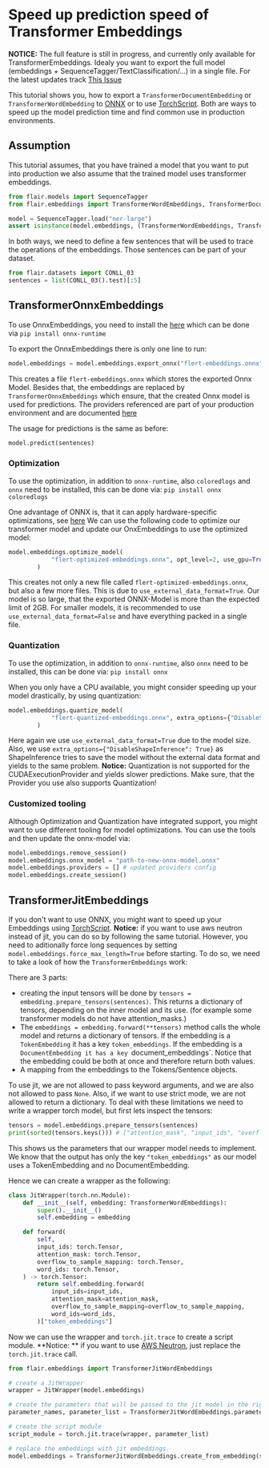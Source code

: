 # Speed up prediction speed of Transformer Embeddings

**NOTICE:** The full feature is still in progress, and currently only available for TransformerEmbeddings. Idealy you want to export the full model (embeddings + SequenceTagger/TextClassification/...) in a single file.
For the latest updates track [This Issue](https://github.com/flairNLP/flair/issues/2640)

This tutorial shows you, how to export a `TransformerDocumentEmbedding` or `TransformerWordEmbedding` to [ONNX](https://onnxruntime.ai/) or to use [TorchScript](https://pytorch.org/docs/stable/jit.html).
Both are ways to speed up the model prediction time and find common use in production environments.

## Assumption

This tutorial assumes, that you have trained a model that you want to put into production we also assume that the trained model uses transformer embeddings.
````python
from flair.models import SequenceTagger
from flair.embeddings import TransformerWordEmbeddings, TransformerDocumentEmbeddings

model = SequenceTagger.load("ner-large")
assert isinstance(model.embeddings, (TransformerWordEmbeddings, TransformerDocumentEmbeddings))
````

In both ways, we need to define a few sentences that will be used to trace the operations of the embeddings.
Those sentences can be part of your dataset.
```python
from flair.datasets import CONLL_03
sentences = list(CONLL_03().test)[:5]
```

## TransformerOnnxEmbeddings

To use OnnxEmbeddings, you need to install the [here](https://onnxruntime.ai/docs/execution-providers/)
which can be done via `pip install onnx-runtime`

To export the OnnxEmbeddings there is only one line to run:
```python
model.embeddings = model.embeddings.export_onnx("flert-embeddings.onnx", sentences, providers=["CUDAExecutionProvider", "CPUExecutionProvider"])
```
This creates a file `flert-embeddings.onnx` which stores the exported Onnx Model. Besides that, the embeddings are replaced by `TransformerOnnxEmbeddings` which ensure, that the created Onnx model is used for predictions.
The providers referenced are part of your production environment and are documented [here](https://onnxruntime.ai/docs/execution-providers/)

The usage for predictions is the same as before:
```python
model.predict(sentences)
```
### Optimization

To use the optimization, in addition to `onnx-runtime`, also `coloredlogs` and `onnx` need to be installed, this can be done via:
`pip install onnx coloredlogs`

One advantage of ONNX is, that it can apply hardware-specific optimizations, see [here](https://github.com/microsoft/onnxruntime/blob/master/onnxruntime/python/tools/transformers/README.md#optimizer-options)
We can use the following code to optimize our transformer model and update our OnxEmbeddings to use the optimized model:
```python
model.embeddings.optimize_model(
            "flert-optimized-embeddings.onnx", opt_level=2, use_gpu=True, only_onnxruntime=True, use_external_data_format=True,
        )
```
This creates not only a new file called `flert-optimized-embeddings.onnx`, but also a few more files. This is due to `use_external_data_format=True`.
Our model is so large, that the exported ONNX-Model is more than the expected limit of 2GB. For smaller models, it is recommended to use `use_external_data_format=False` and have everything packed in a single file.

### Quantization

To use the optimization, in addition to `onnx-runtime`, also `onnx` need to be installed, this can be done via:
`pip install onnx`

When you only have a CPU available, you might consider speeding up your model drastically, by using quantization:

```python
model.embeddings.quantize_model(
            "flert-quantized-embeddings.onnx", extra_options={"DisableShapeInference": True}, use_external_data_format=True
        )
```
Here again we use `use_external_data_format=True` due to the model size. Also, we use `extra_options={"DisableShapeInference": True}` as ShapeInference tries to save the model without the external data format and yields to the same problem.
**Notice:** Quantization is not supported for the CUDAExecutionProvider and yields slower predictions. Make sure, that the Provider you use also supports Quantization!


### Customized tooling

Although Optimization and Quantization have integrated support, you might want to use different tooling for model optimizations.
You can use the tools and then update the onnx-model via:
```python
model.embeddings.remove_session()
model.embeddings.onnx_model = "path-to-new-onnx-model.onnx"
model.embeddings.providers = [] # updated providers config
model.embeddings.create_session()
```



## TransformerJitEmbeddings

If you don't want to use ONNX, you might want to speed up your Embeddings using [TorchScript](https://pytorch.org/docs/stable/jit.html).
**Notice:** if you want to use aws neutron instead of jit, you can do so by following the same tutorial. However, you need to aditionally force long sequences by setting `model.embeddings.force_max_length=True` before starting.
To do so, we need to take a look of how the `TransformerEmbeddings` work:

There are 3 parts:
* creating the input tensors will be done by `tensors = embedding.prepare_tensors(sentences)`. This returns a dictionary of tensors, depending on the inner model and its use. (for example some transformer models do not have attention_masks.)
* The `embeddings = embedding.forward(**tensors)` method calls the whole model and returns a dictionary of tensors. If the embedding is a `TokenEmbedding` it has a key `token_embeddings`. If the embedding is a `DocumentEmbedding it has a key `document_embeddings`. Notice that the embedding could be both at once and therefore return both values.
* A mapping from the embeddings to the Tokens/Sentence objects.

To use jit, we are not allowed to pass keyword arguments, and we are also not allowed to pass `None`. Also, if we want to use strict mode, we are not allowed to return a dictionary.
To deal with these limitations we need to write a wrapper torch model, but first lets inspect the tensors: 
```python
tensors = model.embeddings.prepare_tensors(sentences)
print(sorted(tensors.keys())) # ["attention_mask", "input_ids", "overflow_to_sample_mapping", "word_ids"] 
```
This shows us the parameters that our wrapper model needs to implement. We know that the output has only the key `"token_embeddings"` as our model uses a TokenEmbedding and no DocumentEmbedding.

Hence we can create a wrapper as the following:
````python
class JitWrapper(torch.nn.Module):
    def __init__(self, embedding: TransformerWordEmbeddings):
        super().__init__()
        self.embedding = embedding

    def forward(
        self,
        input_ids: torch.Tensor,
        attention_mask: torch.Tensor,
        overflow_to_sample_mapping: torch.Tensor,
        word_ids: torch.Tensor,
    ) -> torch.Tensor:
        return self.embedding.forward(
            input_ids=input_ids,
            attention_mask=attention_mask,
            overflow_to_sample_mapping=overflow_to_sample_mapping,
            word_ids=word_ids,
        )["token_embeddings"]
````

Now we can use the wrapper and `torch.jit.trace` to create a script module.
**Notice: ** if you want to use [AWS Neutron](https://awsdocs-neuron.readthedocs-hosted.com/en/latest/neuron-guide/neuron-frameworks/pytorch-neuron/api-compilation-python-api.html), just replace the `torch.jit.trace` call.

```python
from flair.embeddings import TransformerJitWordEmbeddings

# create a JitWrapper
wrapper = JitWrapper(model.embeddings)

# create the parameters that will be passed to the jit model in the right order.
parameter_names, parameter_list = TransformerJitWordEmbeddings.parameter_to_list(model.embeddings, wrapper, sentences)

# create the script module
script_module = torch.jit.trace(wrapper, parameter_list)

# replace the embeddings with jit embeddings.
model.embeddings = TransformerJitWordEmbeddings.create_from_embedding(script_module, model.embeddings, parameter_names)
```
